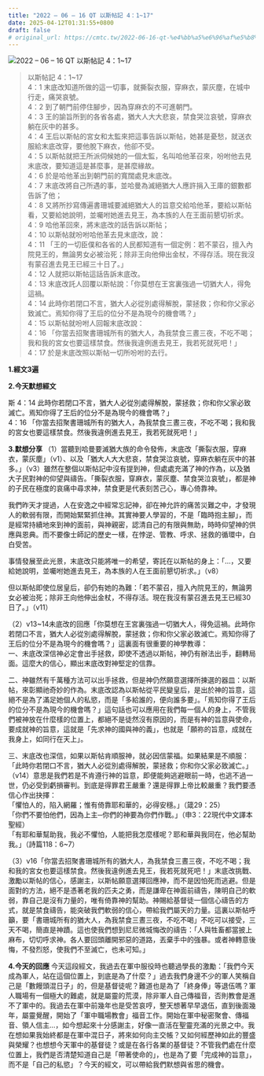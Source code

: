 ```yaml
---
title: "2022 – 06 – 16 QT 以斯帖記 4：1~17"
date: 2025-04-12T01:31:55+0800
draft: false
# original_url: https://cmtc.tw/2022-06-16-qt-%e4%bb%a5%e6%96%af%e5%b8%96%e8%a8%98-4%ef%bc%9a117
---
```


![2022 – 06 – 16 QT 以斯帖記 4：1\~17](/images/qt.jpg  "2022 – 06 – 16 QT 以斯帖記 4：1\~17")

> 以斯帖記 4：1\~17  
> 4：1 末底改知道所做的這一切事，就撕裂衣服，穿麻衣，蒙灰塵，在城中行走，痛哭哀號。  
> 4：2 到了朝門前停住腳步，因為穿麻衣的不可進朝門。  
> 4：3 王的諭旨所到的各省各處，猶大人大大悲哀，禁食哭泣哀號，穿麻衣躺在灰中的甚多。  
> 4：4 王后以斯帖的宮女和太監來把這事告訴以斯帖，她甚是憂愁，就送衣服給末底改穿，要他脫下麻衣，他卻不受。  
> 4：5 以斯帖就把王所派伺候她的一個太監，名叫哈他革召來，吩咐他去見末底改，要知道這是甚麼事，是甚麼緣故。  
> 4：6 於是哈他革出到朝門前的寬闊處見末底改。  
> 4：7 末底改將自己所遇的事，並哈曼為滅絕猶大人應許捐入王庫的銀數都告訴了他；  
> 4：8 又將所抄寫傳遍書珊城要滅絕猶大人的旨意交給哈他革，要給以斯帖看，又要給她說明，並囑咐她進去見王，為本族的人在王面前懇切祈求。  
> 4：9 哈他革回來，將末底改的話告訴以斯帖；  
> 4：10 以斯帖就吩咐哈他革去見末底改，說：  
> 4：11 「王的一切臣僕和各省的人民都知道有一個定例：若不蒙召，擅入內院見王的，無論男女必被治死；除非王向他伸出金杖，不得存活。現在我沒有蒙召進去見王已經三十日了。」  
> 4：12 人就把以斯帖這話告訴末底改。  
> 4：13 末底改託人回覆以斯帖說：「你莫想在王宮裏強過一切猶大人，得免這禍。  
> 4：14 此時你若閉口不言，猶大人必從別處得解脫，蒙拯救；你和你父家必致滅亡。焉知你得了王后的位分不是為現今的機會嗎？」  
> 4：15 以斯帖就吩咐人回報末底改說：  
> 4：16 「你當去招聚書珊城所有的猶大人，為我禁食三晝三夜，不吃不喝；我和我的宮女也要這樣禁食。然後我違例進去見王，我若死就死吧！」  
> 4：17 於是末底改照以斯帖一切所吩咐的去行。

**1.經文3遍**

**2.今天默想經文**
  
斯 4：14 此時你若閉口不言，猶大人必從別處得解脫，蒙拯救；你和你父家必致滅亡。焉知你得了王后的位分不是為現今的機會嗎？」  
4：16 「你當去招聚書珊城所有的猶大人，為我禁食三晝三夜，不吃不喝；我和我的宮女也要這樣禁食。然後我違例進去見王，我若死就死吧！」

**3.默想分享**
（1）當聽到哈曼要滅猶大族的命令發佈，末底改「撕裂衣服，穿麻衣，蒙灰塵」（v1）、以及「猶大人大大悲哀，禁食哭泣哀號，穿麻衣躺在灰中的甚多。」（v3）雖然在整個以斯帖記中沒有提到神，但處處充滿了神的作為，以及猶大子民對神的仰望與禱告。「撕裂衣服，穿麻衣，蒙灰塵、禁食哭泣哀號」，都是神的子民在極度的哀痛中尋求神，禁食更是代表刻苦己心，專心倚靠神。

我們昨天才提過，人在安逸之中經常忘記神，卻在神允許的痛苦災難之中，才發現人的軟弱有限，而開始緊緊抓住神。其實神要人學習的，不是「臨時抱主腳」，而是經常持續地來到神的面前，與神親密，認清自己的有限與無助，時時仰望神的供應與恩典。而不要像士師記的歷史一樣，在悖逆、管教、呼求、拯救的循環中，白白受苦。

事情發展至此光景，末底改只能將唯一的希望，寄託在以斯帖的身上：「…，又要給她說明，並囑咐她進去見王，為本族的人在王面前懇切祈求。」（v8）

但以斯帖即使位居皇后，卻仍有她的為難：「若不蒙召，擅入內院見王的，無論男女必被治死；除非王向他伸出金杖，不得存活。現在我沒有蒙召進去見王已經30日了。」（v11）

（2）v13\~14未底改的回應「你莫想在王宮裏強過一切猶大人，得免這禍。此時你若閉口不言，猶大人必從別處得解脫，蒙拯救；你和你父家必致滅亡。焉知你得了王后的位分不是為現今的機會嗎？」這裏面有很重要的神學教導：  
一、未底改深信神必定會出手拯救，即使不透過以斯帖，神仍有辦法出手，翻轉局面。這麼大的信心，顯出末底改對神堅定的信靠。

二、神雖然有千萬種方法可以出手拯救，但是神仍然願意選擇所揀選的器皿：以斯帖，來彰顯祂奇妙的作為。末底改認為以斯帖從平民變皇后，是出於神的旨意，這絕不是為了滿足她個人的私慾，而是「多給誰的，便向誰多要」。「焉知你得了王后的位分不是為現今的機會嗎？」這句話也可以應用在我們每一個人的身上，不管我們被神放在什麼樣的位置上，都絕不是徒然沒有原因的，而是有神的旨意與使命，要成就神的旨意，這就是「先求神的國與神的義」，也就是「願祢的旨意，成就在我身上，如同行在天上」。

三、末底改也深信，如果以斯帖肯順服神，就必因信蒙福。如果結果是不順服：「此時你若閉口不言，猶大人必從別處得解脫，蒙拯救；你和你父家必致滅亡。」（v14）意思是我們若是不肯遵行神的旨意，即便能夠逃避眼前一時，也逃不過一世，仍必受到虧損審判。到底是得罪君王嚴重？還是得罪上帝比較嚴重？我們要憑信心作出抉擇：  
「懼怕人的，陷入網羅；惟有倚靠耶和華的，必得安穩。」（箴29：25）  
「你們不要怕他們，因為上主─你們的神要為你們作戰。」（申3：22現代中文譯本聖經）  
「有耶和華幫助我，我必不懼怕，人能把我怎麼樣呢？耶和華與我同在，他必幫助我。」（詩篇118：6\~7）

（3）v16「你當去招聚書珊城所有的猶大人，為我禁食三晝三夜，不吃不喝；我和我的宮女也要這樣禁食。然後我違例進去見王，我若死就死吧！」末底改挑戰、激勵以斯帖的信心，感謝主，以斯帖願意選擇回應神，而不是因怕死而逃避。但是面對的方法，絕不是憑著老我的匹夫之勇，而是謙卑在神面前禱告，陳明自己的軟弱，靠自己是沒有力量的，唯有倚靠神的幫助。神賜給基督徒一個信心禱告的方式，就是禁食禱告，能突破我們軟弱的信心，帶給我們屬天的力量。這裏以斯帖呼籲，要「書珊城所有的猶大人，為我禁食三晝三夜，不吃不喝」不吃可以接受，三天不喝，簡直是神蹟。這也使我們想到尼尼微城悔改的禱告：「人與牲畜都當披上麻布，切切呼求神。各人要回頭離開邪惡的道路，丟棄手中的強暴。或者神轉意後悔，不發烈怒，使我們不至滅亡，也未可知。」

**4.今天的回應**
今天這段經文，我過去在軍中服役時也聽過學長的激勵：「我們今天成為軍人，站在這個位置上，到底是為了什麼？」過去我們身邊不少的軍人笑稱自己是「數饅頭混日子」的，但是基督徒呢？難道也是為了「終身俸」等退伍嗎？軍人職場有一個極大的難處，就是屬靈的荒漠，除非軍人自己傳福音，否則教會是進不了軍中的。我過去在軍中前幾年也是受苦哀哼，整天想著早早退伍，直到後面幾年，屬靈覺醒，開始了「軍中職場教會」福音工作。開始在軍中秘密聚會、傳福音、領人信主…，如今想起來十分感謝主，好像一直活在聖靈充滿的光景之中。我在想如果我始終都是在軍中混日子，將來如何向主交帳？又如何經歷神如此的豐盛與榮耀？也想想今天軍中的基督徒？或是在各行各業的基督徒？不管我們處在什麼位置上，我們是否清楚知道自己是「帶著使命的」，也是為了要「完成神的旨意」，而不是「自己的私慾」？今天的經文，可以帶給我們默想與省思的機會。
